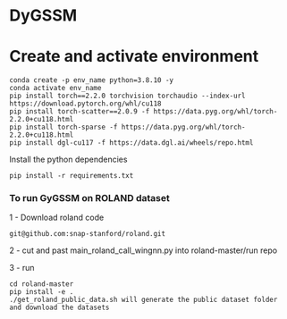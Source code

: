 # DyGSSM

# Create and activate environment

```shell script
conda create -p env_name python=3.8.10 -y
conda activate env_name
pip install torch==2.2.0 torchvision torchaudio --index-url https://download.pytorch.org/whl/cu118
pip install torch-scatter==2.0.9 -f https://data.pyg.org/whl/torch-2.2.0+cu118.html
pip install torch-sparse -f https://data.pyg.org/whl/torch-2.2.0+cu118.html
pip install dgl-cu117 -f https://data.dgl.ai/wheels/repo.html
```

Install the python dependencies

```shell script
pip install -r requirements.txt

```

### To run GyGSSM on ROLAND dataset
1 - Download roland code 
```shell script
git@github.com:snap-stanford/roland.git

```
2 - cut and past main_roland_call_wingnn.py into roland-master/run repo

3 - run 
```shell script
cd roland-master
pip install -e .
./get_roland_public_data.sh will generate the public dataset folder and download the datasets
```
